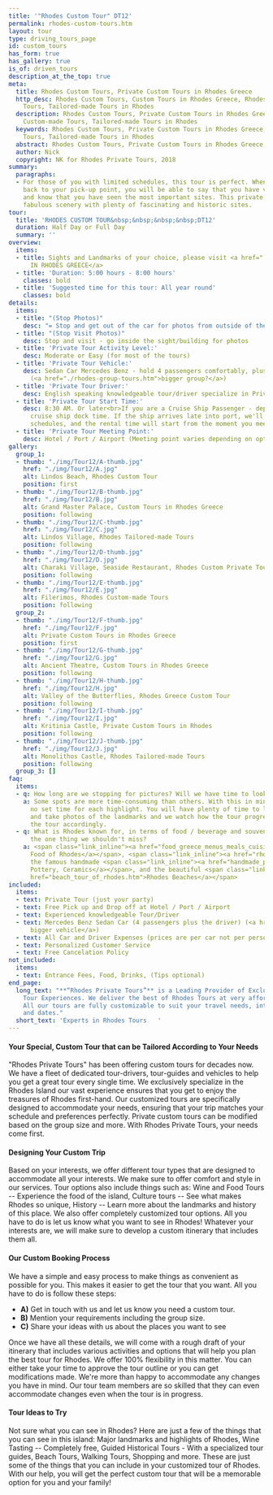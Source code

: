 ```yaml
---
title: '"Rhodes Custom Tour" DT12'
permalink: rhodes-custom-tours.htm
layout: tour
type: driving_tours_page
id: custom_tours
has_form: true
has_gallery: true
is_of: driven_tours
description_at_the_top: true
meta:
  title: Rhodes Custom Tours, Private Custom Tours in Rhodes Greece
  http_desc: Rhodes Custom Tours, Custom Tours in Rhodes Greece, Rhodes Custom-made
    Tours, Tailored-made Tours in Rhodes
  description: Rhodes Custom Tours, Private Custom Tours in Rhodes Greece, Rhodes
    Custom-made Tours, Tailored-made Tours in Rhodes
  keywords: Rhodes Custom Tours, Private Custom Tours in Rhodes Greece, Rhodes Custom-made
    Tours, Tailored-made Tours in Rhodes
  abstract: Rhodes Custom Tours, Private Custom Tours in Rhodes Greece
  author: Nick
  copyright: NK for Rhodes Private Tours, 2018
summary:
  paragraphs:
  - For those of you with limited schedules, this tour is perfect. When you are brought
    back to your pick-up point, you will be able to say that you have visited Rhodes
    and know that you have seen the most important sites. This private tour combines
    fabulous scenery with plenty of fascinating and historic sites.
tour:
  title: 'RHODES CUSTOM TOUR&nbsp;&nbsp;&nbsp;&nbsp;DT12'
  duration: Half Day or Full Day
  summary: ''
overview:
  items:
  - title: Sights and Landmarks of your choice, please visit <a href="./destinations_rhodes_greece.htm">DESTINATIONS
      IN RHODES GREECE</a>
  - title: 'Duration: 5:00 hours - 8:00 hours'
    classes: bold
  - title: 'Suggested time for this tour: All year round'
    classes: bold
details:
  items:
  - title: "(Stop Photos)"
    desc: "= Stop and get out of the car for photos from outside of the Sight/building"
  - title: "(Stop Visit Photos)"
    desc: Stop and visit - go inside the sight/building for photos
  - title: 'Private Tour Activity Level:'
    desc: Moderate or Easy (for most of the tours)
  - title: 'Private Tour Vehicle:'
    desc: Sedan Car Mercedes Benz - hold 4 passengers comfortably, plus the driver
      (<a href="./rhodes-group-tours.htm">bigger group?</a>)
  - title: 'Private Tour Driver:'
    desc: English speaking knowledgeable tour/driver specialize in Private Tours
  - title: 'Private Tour Start Time:'
    desc: 8:30 AM. Or later<br>If you are a Cruise Ship Passenger - depend on your
      cruise ship dock time. If the ship arrives late into port, we'll adjust our
      schedules, and the rental time will start from the moment you meet your tour/driver
  - title: 'Private Tour Meeting Point:'
    desc: Hotel / Port / Airport (Meeting point varies depending on option booked)
gallery:
  group_1:
  - thumb: "./img/Tour12/A-thumb.jpg"
    href: "./img/Tour12/A.jpg"
    alt: Lindos Beach, Rhodes Custom Tour
    position: first
  - thumb: "./img/Tour12/B-thumb.jpg"
    href: "./img/Tour12/B.jpg"
    alt: Grand Master Palace, Custom Tours in Rhodes Greece
    position: following
  - thumb: "./img/Tour12/C-thumb.jpg"
    href: "./img/Tour12/C.jpg"
    alt: Lindos Village, Rhodes Tailored-made Tours
    position: following
  - thumb: "./img/Tour12/D-thumb.jpg"
    href: "./img/Tour12/D.jpg"
    alt: Charaki Village, Seaside Restaurant, Rhodes Custom Private Tours
    position: following
  - thumb: "./img/Tour12/E-thumb.jpg"
    href: "./img/Tour12/E.jpg"
    alt: Filerimos, Rhodes Custom-made Tours
    position: following
  group_2:
  - thumb: "./img/Tour12/F-thumb.jpg"
    href: "./img/Tour12/F.jpg"
    alt: Private Custom Tours in Rhodes Greece
    position: first
  - thumb: "./img/Tour12/G-thumb.jpg"
    href: "./img/Tour12/G.jpg"
    alt: Ancient Theatre, Custom Tours in Rhodes Greece
    position: following
  - thumb: "./img/Tour12/H-thumb.jpg"
    href: "./img/Tour12/H.jpg"
    alt: Valley of the Butterflies, Rhodes Greece Custom Tour
    position: following
  - thumb: "./img/Tour12/I-thumb.jpg"
    href: "./img/Tour12/I.jpg"
    alt: Kritinia Castle, Private Custom Tours in Rhodes
    position: following
  - thumb: "./img/Tour12/J-thumb.jpg"
    href: "./img/Tour12/J.jpg"
    alt: Monolithos Castle, Rhodes Tailored-made Tours
    position: following
  group_3: []
faq:
  items:
  - q: How long are we stopping for pictures? Will we have time to look around?
    a: Some spots are more time-consuming than others. With this in mind, there is
      no set time for each highlight. You will have plenty of time to look around
      and take photos of the landmarks and we watch how the tour progresses and adjust
      the tour accordingly.
  - q: What is Rhodes known for, in terms of food / beverage and souvenirs? What's
      the one thing we shouldn't miss?
    a: <span class="link_inline"><a href="food_greece_menus_meals_cuisine.htm">Traditional
      Food of Rhodes</a></span>, <span class="link_inline"><a href="rhodes_wine_tasting_tour.htm">Wines</a></span>,
      the famous handmade <span class="link_inline"><a href="handmade_pottery_greece.htm">Rhodes
      Pottery, Ceramics</a></span>, and the beautiful <span class="link_inline"><a
      href="beach_tour_of_rhodes.htm">Rhodes Beaches</a></span>
included:
  items:
  - text: Private Tour (just your party)
  - text: Free Pick up and Drop off at Hotel / Port / Airport
  - text: Experienced knowledgeable Tour/Driver
  - text: Mercedes Benz Sedan Car (4 passengers plus the driver) (<a href="./rhodes-group-tours.htm">or
      bigger vehicle</a>)
  - text: All Car and Driver Expenses (prices are per car not per person)
  - text: Personalized Customer Service
  - text: Free Cancelation Policy
not_included:
  items:
  - text: Entrance Fees, Food, Drinks, (Tips optional)
end_page:
  long_text: "**“Rhodes Private Tours”** is a Leading Provider of Exclusive and Personalized
    Tour Experiences. We deliver the best of Rhodes Tours at very affordable rates.
    All our tours are fully customizable to suit your travel needs, interests, schedules,
    and dates."
  short_text: 'Experts in Rhodes Tours   '
---
```


#### Your Special, Custom Tour that can be Tailored According to Your Needs

"Rhodes Private Tours" has been offering custom tours for decades now. We have a fleet of dedicated tour-drivers, tour-guides and vehicles to help you get a great tour every single time.   We exclusively specialize in the Rhodes Island our vast experience ensures that you get to enjoy the treasures of Rhodes first-hand. Our customized tours are specifically designed to accommodate your needs, ensuring that your trip matches your schedule and preferences perfectly. Private custom tours can be modified based on the group size and more. With Rhodes Private Tours, your needs come first.

#### Designing Your Custom Trip

Based on your interests, we offer different tour types that are designed to accommodate all your interests. We make sure to offer comfort and style in our services. Tour options also include things such as: Wine and Food Tours -- Experience the food of the island, Culture tours -- See what makes Rhodes so unique, History -- Learn more about the landmarks and history of this place. We also offer completely customized tour options. All you have to do is let us know what you want to see in Rhodes!  Whatever your interests are, we will make sure to develop a custom itinerary that includes them all.

#### Our Custom Booking Process

We have a simple and easy process to make things as convenient as possible for you. This makes it easier to get the tour that you want. All you have to do is follow these steps:

<div class="centered">
<ul class="centered-content">
<li><strong>A)</strong> Get in touch with us and let us know you need a custom tour.</li>
<li><strong>B)</strong> Mention your requirements including the group size.</li>
<li><strong>C)</strong> Share your ideas with us about the places you want to see</li>
</ul>
</div>

Once we have all these details, we will come with a rough draft of your itinerary that includes various activities and options that will help you plan the best tour for Rhodes.   We offer 100% flexibility in this matter. You can either take your time to approve the tour outline or you can get modifications made. We're more than happy to accommodate any changes you have in mind. Our tour team members are so skilled that they can even accommodate changes even when the tour is in progress.

#### Tour Ideas to Try

Not sure what you can see in Rhodes? Here are just a few of the things that you can see in this island: Major landmarks and highlights of Rhodes, Wine Tasting -- Completely free,   Guided Historical Tours - With a specialized tour guides, Beach Tours, Walking Tours, Shopping and more.   These are just some of the things that you can include in your customized tour of Rhodes. With our help, you will get the perfect custom tour that will be a memorable option for you and your family!
